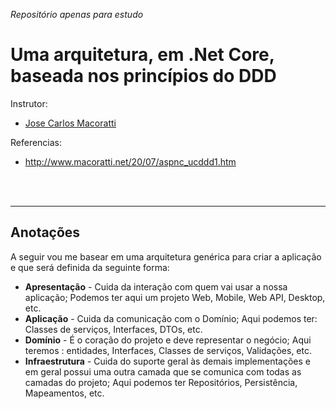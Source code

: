 _Repositório apenas para estudo_

# Uma arquitetura, em .Net Core, baseada nos princípios do DDD

Instrutor:

- [Jose Carlos Macoratti](http://www.macoratti.net/)

Referencias:

- http://www.macoratti.net/20/07/aspnc_ucddd1.htm

<br>
<br>
<hr>

## Anotações

A seguir vou me basear em uma arquitetura genérica para criar a aplicação e que será definida da seguinte forma:

- **Apresentação** - Cuida da interação com quem vai usar a nossa aplicação; Podemos ter aqui um projeto Web, Mobile, Web API, Desktop, etc.
- **Aplicação** - Cuida da comunicação com o Domínio; Aqui podemos ter: Classes de serviços, Interfaces, DTOs, etc.
- **Domínio** - É o coração do projeto e deve representar o negócio; Aqui teremos : entidades, Interfaces, Classes de serviços, Validações, etc.
- **Infraestrutura** - Cuida do suporte geral às demais implementações e em geral possui uma outra camada que se comunica com todas as camadas do projeto; Aqui podemos ter Repositórios, Persistência, Mapeamentos, etc.
